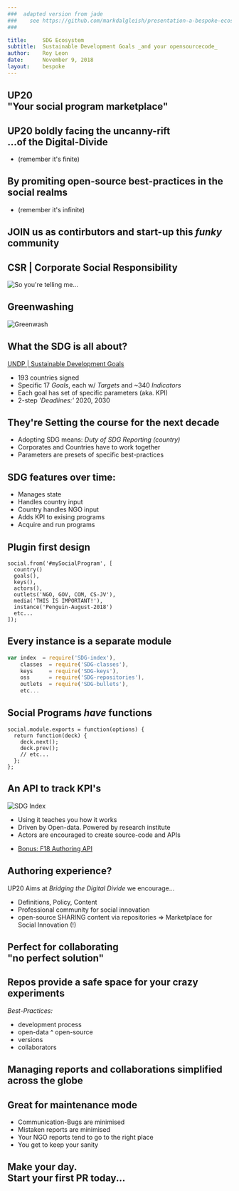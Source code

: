 ```yaml
---
###  adapted version from jade
###    see https://github.com/markdalgleish/presentation-a-bespoke-ecosystem/blob/master/src/index.jade for source
###

title:     SDG Ecosystem
subtitle:  Sustainable Development Goals _and your opensourcecode_
author:    Roy Leon
date:      November 9, 2018
layout:    bespoke
---
```



## UP20 <br /> "Your social program marketplace"

## UP20 boldly facing the uncanny-rift <br /> ...of the Digital-Divide 
 - (remember it's finite)

## By promiting open-source best-practices in the social realms
- (remember it's infinite)

## JOIN us as contirbutors and start-up this _funky_ community

## CSR | Corporate Social Responsibility
 ![So you're telling me...](http://www.quickmeme.com/img/03/03bdfeb0940d49b4e2321e5f63df38cb376e59289cb1a25fffa38ee303a4c2cc.jpg)
 
## Greenwashing
  ![Greenwash](http://www.theglobalbeauty.com/wp-content/uploads/2016/10/image221-washed.jpeg)

## What the SDG is all about?
[UNDP | Sustainable Development Goals](http://www.undp.org/content/undp/en/home/sustainable-development-goals.html)
 - 193 countries signed 
 - Specific 17 *Goals*, each w/ *Targets* and ~340 *Indicators*
 - Each goal has set of specific parameters (aka. KPI)
 - 2-step _'Deadlines:'_ 2020, 2030


## They're Setting the course for the next decade
 - Adopting SDG means: *Duty of SDG Reporting (country)*
 - Corporates and Countries have to work together
 - Parameters are presets of specific best-practices


## SDG features over time:

- Manages state
- Handles country input
- Country handles NGO input
- Adds KPI to exising programs
- Acquire and run programs


## Plugin first design

``` pseudo-code
social.from('#mySocialProgram', [
  country()
  goals(),
  keys(),
  actors(),
  outlets('NGO, GOV, COM, CS-JV'),
  media('THIS IS IMPORTANT!'),
  instance('Penguin-August-2018')
  etc...
]);
```


## Every instance is a separate module

``` js
var index  = require('SDG-index'),
    classes  = require('SDG-classes'),
    keys     = require('SDG-keys'),
    oss      = require('SDG-repositories'),
    outlets  = require('SDG-bullets'),
    etc...
```


## Social Programs _have_ functions

``` pseudo-code
social.module.exports = function(options) {
  return function(deck) {
    deck.next();
    deck.prev();
    // etc...
  };
};
```


## An API to track KPI's
![SDG Index](https://dashboards.sdgindex.org/#/)
- Using it teaches you how it works
- Driven by Open-data. Powered by research institute
- Actors are encouraged to create source-code and APIs
* [Bonus: F18 Authoring API](https://18f.gsa.gov/)

## Authoring experience?
UP20 Aims at *Bridging the Digital Divide*
we encourage...
   - Definitions, Policy, Content
   - Professional community for social innovation
   - open-source SHARING content via repositories
=> Marketplace for Social Innovation (!)


## Perfect for collaborating<br />"no perfect solution"


## Repos provide a safe space for your crazy experiments
*Best-Practices:* 
 - development process
 - open-data ^ open-source
 - versions
 - collaborators

## Managing reports and collaborations simplified across the globe


## Great for maintenance mode

- Communication-Bugs are minimised
- Mistaken reports are minimised
- Your NGO reports tend to go to the right place
- You get to keep your sanity


## Make your day. <br /> Start your first PR today...

